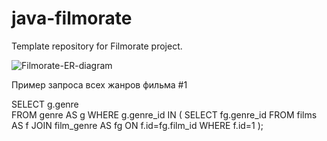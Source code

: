 # java-filmorate
Template repository for Filmorate project.

![Filmorate-ER-diagram](https://github.com/MatveyStrakhov/java-filmorate/assets/126389529/40bb7e08-6582-42d4-ba00-edede878ae10)


Пример запроса всех жанров фильма #1

SELECT g.genre  
FROM genre AS g
WHERE g.genre_id IN (
SELECT fg.genre_id
FROM films AS f
JOIN film_genre AS fg ON f.id=fg.film_id
WHERE f.id=1 );
